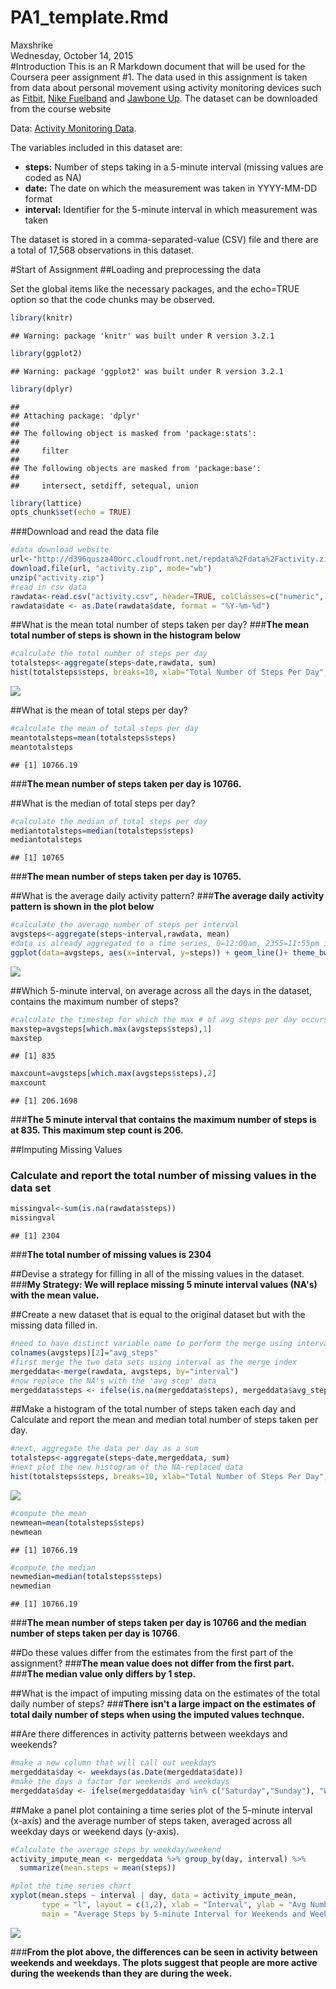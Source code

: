 # PA1_template.Rmd
Maxshrike  
Wednesday, October 14, 2015  
#Introduction
This is an R Markdown document that will be used for the Coursera peer assignment #1.  The data used in this assignment is taken from data about personal movement using activity monitoring devices such as [Fitbit](http://www.fitbit.com/), [Nike Fuelband](http://www.nike.com/us/en_us/c/nikeplus-fuel) and [Jawbone Up](https://jawbone.com/up). The dataset can be downloaded from the course website

Data: [Activity Monitoring Data](https://d396qusza40orc.cloudfront.net/repdata%2Fdata%2Factivity.zip).

The variables included in this dataset are:

- **steps:** Number of steps taking in a 5-minute interval (missing values are coded as NA) 
- **date:** The date on which the measurement was taken in YYYY-MM-DD format
- **interval:** Identifier for the 5-minute interval in which measurement was taken

The dataset is stored in a comma-separated-value (CSV) file and there are a total of 17,568 observations in this dataset.

#Start of Assignment
##Loading and preprocessing the data

Set the global items like the necessary packages, and the echo=TRUE option so that the code chunks may be observed.

```r
library(knitr)
```

```
## Warning: package 'knitr' was built under R version 3.2.1
```

```r
library(ggplot2)
```

```
## Warning: package 'ggplot2' was built under R version 3.2.1
```

```r
library(dplyr)
```

```
## 
## Attaching package: 'dplyr'
## 
## The following object is masked from 'package:stats':
## 
##     filter
## 
## The following objects are masked from 'package:base':
## 
##     intersect, setdiff, setequal, union
```

```r
library(lattice)
opts_chunk$set(echo = TRUE)
```

###Download and read the data file

```r
#data download website
url<-"http://d396qusza40orc.cloudfront.net/repdata%2Fdata%2Factivity.zip"
download.file(url, "activity.zip", mode="wb")
unzip("activity.zip")
#read in csv data
rawdata<-read.csv("activity.csv", header=TRUE, colClasses=c("numeric", "character", "numeric"))
rawdata$date <- as.Date(rawdata$date, format = "%Y-%m-%d")
```

##What is the mean total number of steps taken per day?
###**The mean total number of steps is shown in the histogram below**

```r
#calculate the total number of steps per day
totalsteps<-aggregate(steps~date,rawdata, sum)
hist(totalsteps$steps, breaks=10, xlab="Total Number of Steps Per Day", main="Histogram of total number of steps per day")
```

![](PA1_template_files/figure-html/unnamed-chunk-2-1.png) 

##What is the mean of total steps per day?

```r
#calculate the mean of total steps per day
meantotalsteps=mean(totalsteps$steps)
meantotalsteps
```

```
## [1] 10766.19
```
###**The mean number of steps taken per day is 10766.**

##What is the median of total steps per day?

```r
#calculate the median of total steps per day
mediantotalsteps=median(totalsteps$steps)
mediantotalsteps
```

```
## [1] 10765
```
###**The mean number of steps taken per day is 10765.**


##What is the average daily activity pattern?
###**The average daily activity pattern is shown in the plot below**

```r
#calculate the average number of steps per interval
avgsteps<-aggregate(steps~interval,rawdata, mean)
#data is already aggregated to a time series, 0=12:00am, 2355=11:55pm in 5 min increments
ggplot(data=avgsteps, aes(x=interval, y=steps)) + geom_line()+ theme_bw() + xlab("Clock Time") + ylab("Average number of Steps")
```

![](PA1_template_files/figure-html/unnamed-chunk-5-1.png) 

##Which 5-minute interval, on average across all the days in the dataset, contains the maximum number of steps?

```r
#calculate the timestep for which the max # of avg steps per day occurs
maxstep=avgsteps[which.max(avgsteps$steps),1]
maxstep
```

```
## [1] 835
```

```r
maxcount=avgsteps[which.max(avgsteps$steps),2]
maxcount
```

```
## [1] 206.1698
```
###**The 5 minute interval that contains the maximum number of steps is at 835. This maximum step count is 206.**


##Imputing Missing Values
### Calculate and report the total number of missing values in the data set

```r
missingval<-sum(is.na(rawdata$steps))
missingval
```

```
## [1] 2304
```
###**The total number of missing values is 2304**

##Devise a strategy for filling in all of the missing values in the dataset. 
###**My Strategy: We will replace missing 5 minute interval values (NA's) with the mean value.**  

##Create a new dataset that is equal to the original dataset but with the missing data filled in.


```r
#need to have distinct variable name to perform the merge using interval as the index
colnames(avgsteps)[2]="avg_steps"
#first merge the two data sets using interval as the merge index
mergeddata<-merge(rawdata, avgsteps, by="interval")
#now replace the NA's with the 'avg step' data
mergeddata$steps <- ifelse(is.na(mergeddata$steps), mergeddata$avg_steps, mergeddata$steps)
```

##Make a histogram of the total number of steps taken each day and Calculate and report the mean and median total number of steps taken per day.



```r
#next, aggregate the data per day as a sum
totalsteps<-aggregate(steps~date,mergeddata, sum)
#next plot the new histogram of the NA-replaced data
hist(totalsteps$steps, breaks=10, xlab="Total Number of Steps Per Day", main="Histogram of total number of steps per day")
```

![](PA1_template_files/figure-html/unnamed-chunk-9-1.png) 

```r
#compute the mean
newmean=mean(totalsteps$steps)
newmean
```

```
## [1] 10766.19
```

```r
#compute the median
newmedian=median(totalsteps$steps)
newmedian
```

```
## [1] 10766.19
```
###**The mean number of steps taken per day is 10766 and the median number of steps taken per day is 10766**.

##Do these values differ from the estimates from the first part of the assignment? 
###**The mean value does not differ from the first part.**  
###**The median value only differs by 1 step.**

##What is the impact of imputing missing data on the estimates of the total daily number of steps?
###**There isn't a large impact on the estimates of total daily number of steps when using the imputed values technque.**

##Are there differences in activity patterns between weekdays and weekends?


```r
#make a new column that will call out weekdays
mergeddata$day <- weekdays(as.Date(mergeddata$date))
#make the days a factor for weekends and weekdays
mergeddata$day <- ifelse(mergeddata$day %in% c("Saturday","Sunday"), "Weekend","Weekday")
```

##Make a panel plot containing a time series plot of the 5-minute interval (x-axis) and the average number of steps taken, averaged across all weekday days or weekend days (y-axis).


```r
#Calculate the average steps by weekday/weekend
activity_impute_mean <- mergeddata %>% group_by(day, interval) %>% 
  summarize(mean.steps = mean(steps))

#plot the time series chart
xyplot(mean.steps ~ interval | day, data = activity_impute_mean, 
       type = "l", layout = c(1,2), xlab = "Interval", ylab = "Avg Number of Steps", 
       main = "Average Steps by 5-minute Interval for Weekends and Weekdays")
```

![](PA1_template_files/figure-html/unnamed-chunk-11-1.png) 


###**From the plot above, the differences can be seen in activity between weekends and weekdays.  The plots suggest that people are more active during the weekends than they are during the week.**
